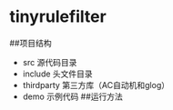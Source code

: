 # tinyrulefilter
##项目结构
* src 源代码目录
* include 头文件目录
* thirdparty 第三方库（AC自动机和glog）
* demo 示例代码
##运行方法
